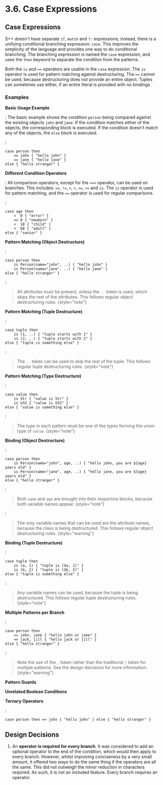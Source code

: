 # 3.6. Case Expressions

<primary-label ref="header-label"/>

<secondary-label ref="doc-wip"/>

## Case Expressions

S++ doesn't have separate `if`, `match` and `?:` expressions; instead, there is a unifying conditional branching
expression: `case`. This improves the simplicity of the language and provides one way to do conditional branching. The
branching expression is named the `case` expression, and uses the `then` keyword to separate the condition from the
patterns.

Both the `is` and `==` operators are usable in the `case` expression. The `is` operator is used for pattern matching
against destructuring. The `==` cannot be used, because destructuring does not provide an entire object. Tuples can
sometimes use either, if an entire literal is provided with no bindings.

### Examples

**Basic Usage Example**

:
The basic example shows the condition `person` being compared against the existing objects `john` and `jane`. If the
condition matches either of the objects, the corresponding block is executed. If the condition doesn't match any of the
objects, the `else` block is executed.

:
```
case person then
    == john { "hello john" }
    == jane { "hello jane" }
else { "hello stranger" }
```

**Different Condition Operators**

:
All comparison operators, except for the `<=>` operator, can be used on branches. This
includes: `==`, `!=`, `<`, `>`, `<=`,
`>=` and `is`. The `is` operator is used for pattern matching, and the `==` operator is used for regular comparisons.

:
```
case age then
    <  0 { "error" }
    == 0 { "newborn" }
    <  18 { "child" }
    <  60 { "adult" }
else { "senior" }
```

**Pattern Matching (Object Destructure)**

:
```
case person then
    is Person(name="john", ..) { "hello john" }
    is Person(name="jane", ..) { "hello jane" }
else { "hello stranger" }
```

:
> All attributes must be present, unless the `..` token is used, which skips the rest of the attributes. This follows
> regular object destructuring rules.
> {style="note"}

**Pattern Matching (Tuple Destructure)**

:
```
case tuple then
    is (1, ..) { "tuple starts with 1" }
    is (2, ..) { "tuple starts with 2" }
else { "tuple is something else" }
```

:
> The `..` token can be used to skip the rest of the tuple. This follows regular tuple destructuring rules.
> {style="note"}

**Pattern Matching (Type Destructure)**

:
```
case value then
    is Str { "value is Str" }
    is U32 { "value is U32" }
else { "value is something else" }
```

:
> The type in each pattern must be one of the types forming the union type of `value`.
{style="note"}

**Binding (Object Destructure)**

:
```
case person then
    is Person(name="john", age, ..) { "hello john, you are ${age} years old" }
    is Person(name="jane", age, ..) { "hello jane, you are ${age} years old" }
else { "hello stranger" }
```

:
> Both `name` and `age` are brought into their respective blocks, because both variable names appear.
> {style="note"}

:
> The only variable names that can be used are the attribute names, because the class is being destructured. This
> follows regular object destructuring rules.
> {style="warning"}

**Binding (Tuple Destructure)**

:
```
case tuple then
    is (a, 1) { "tuple is ($a, 1)" }
    is (b, 2) { "tuple is ($b, 2)" }
else { "tuple is something else" }
```

:
> Any variable names can be used, because the tuple is being destructured. This follows regular tuple destructuring
> rules.
> {style="note"}

**Multiple Patterns per Branch**

:
```
case person then
    == john, jane { "hello john or jane" }
    == jack, jill { "hello jack or jill" }
else { "hello stranger" }
```

:
> Note the use of the `,` token rather than the traditional `|` token for multiple patterns. See the design decisions
> for more information.
> {style="warning"}

**Pattern Guards**

**Unrelated Boolean Conditions**

**Ternary Operators**

:
```
case person then == john { "hello john" } else { "hello stranger" }
```

## Design Decisions

1. An **operator is required for every branch**. It was considered to add an optional operator to the end of the
   condition, which would then apply to every branch. However, whilst improving conciseness by a very small amount, it
   offered two ways to do the same thing if the operators are all the same. This did not outweigh the minor reduction in
   characters required. As such, it is not an included feature. Every branch requires an operator.
